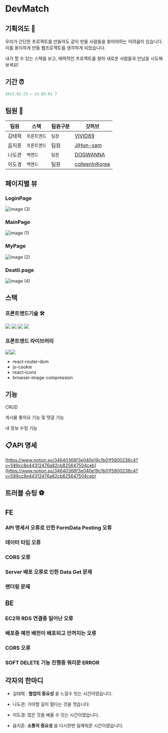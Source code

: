 # DevMatch 

## 기획의도 📖

우리가 간단한 프로젝트를 만들어도 같이 만들 사람들을 찾아야하는 어려움이 있습니다. 
이를 용이하게 만들 웹프로젝트를 생각하게 되었습니다. 

내가 할 수 있는 스택을 보고, 매력적인 프로젝트를 찾아 
새로운 사람들과 만남을 시도해 보세요! 

## 기간 ⏰

```js
2023.02.23 ~ 23.03.02 7
```

## 팀원 👻



| 팀원   | 스택         | 팀원구분 | 깃허브       
| ------ | ------------ | -------- | ------------------------------------------- | 
| 김태혁 | `프론트엔드`  | `팀장`        | [VIVID89](https://github.com/VIVID89)           |
| 음지훈 | `프론트엔드`  | 팀원         | [JiHun-yam](https://github.com/JiHun-yam?tab=repositories)      | 
| 나도관 | `백엔드`        | `팀장`        | [DOGWANNA](https://github.com/DOGWANNA)   |     
| 이도경 | `백엔드`        | 팀원         | [colleenInKorea](https://github.com/colleenInKorea) |    


## 페이지별 뷰 

### LoginPage

![image (3)](https://user-images.githubusercontent.com/95469708/222407128-c47f399f-a436-465a-982b-c79efc60fd81.png)

### MainPage

![image (1)](https://user-images.githubusercontent.com/95469708/222407323-86f70226-54ce-478d-8810-3a922f62be65.png)

### MyPage


![image (2)](https://user-images.githubusercontent.com/95469708/222407404-69cc7ef0-0981-4394-a0ed-f9c18c38281e.png)

### Deatil.page

![image (4)](https://user-images.githubusercontent.com/95469708/222407232-fe8755d3-733f-4409-a55c-3dca7ba58f27.png)


## 스택 


### 프론트엔드기술 🛠️

![](https://img.shields.io/badge/JavaScript-F7DF1E?style=for-the-badge&logo=JavaScript&logoColor=white)  ![](https://img.shields.io/badge/React-61DAFB?style=for-the-badge&logo=React&logoColor=white) ![](https://camo.githubusercontent.com/7528aeb46d42b9f649b4e10f9356b5efee80ed7bcc19e32b6fba9d476a3c0a23/68747470733a2f2f696d672e736869656c64732e696f2f62616467652f726561637471756572792d4646343135343f7374796c653d666f722d7468652d6261646765266c6f676f3d72656163747175657279266c6f676f436f6c6f723d7768697465) ![](https://camo.githubusercontent.com/fd0243cd3a19485c4f3e82eba48aa53c2b13c41bd87164fc77fa3498ec09d2bd/68747470733a2f2f696d672e736869656c64732e696f2f62616467652f616d617a6f6e73332d3536394133313f7374796c653d666f722d7468652d6261646765266c6f676f3d616d617a6f6e7333266c6f676f436f6c6f723d7768697465)



### 프론트엔드 라이브러리

![](https://img.shields.io/badge/Axios-5A29E4?style=for-the-badge&logo=Axios&logoColor=white)![](https://img.shields.io/badge/styledcomponents-DB7093?style=for-the-badge&logo=styledcomponents&logoColor=white)
- react-router-dom
- js-cookie
- react-icons
- browser-image-compression


## 기능 

CRUD 

게시물 좋아요 기능 및 댓글 기능

내 정보 수정 기능 



 
## 📋**API 명세**
 

[https://www.notion.so/34640368f3e040e19c1b01f5800236c4?v=589cc8e44312476a82cb825647504ceb](https://www.notion.so/34640368f3e040e19c1b01f5800236c4?v=589cc8e44312476a82cb825647504ceb)



## 트러블 슈팅 ⚽️


## FE

### API 명세서 오류로 인한 FormData Posting 오류 
### 데이터 타입 오류
### CORS 오류
### Server 배포 오류로 인한 Data Get 문제
### 랜더링 문제 


## BE

### EC2와 RDS 연결중 일어난 오류
### 배포중 예전 배전이 배포되고 안꺼지는 오류
### CORS 오류
### SOFT DELETE 기능 진행중 쿼리문 ERROR



## 각자의 한마디 

- 김태혁 : **협업의 중요성** 을 느낄수 잇는 시간이였습니다.

- 나도관:  가야할 길이 멀다는 것을 꼇습니다.

- 이도경: 많은 것을 배울 수 잇는 시간이였습니다.

- 음지훈: **소통의 중요성** 을 다시한번 일깨워준 시간이였습니다.
